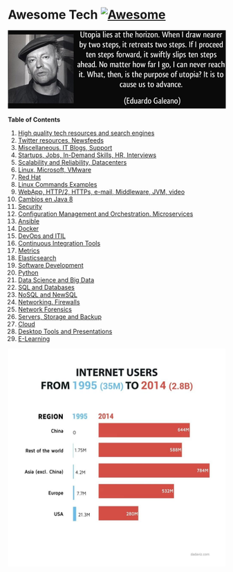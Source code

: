 # Awesome Tech [![Awesome](https://cdn.rawgit.com/sindresorhus/awesome/d7305f38d29fed78fa85652e3a63e154dd8e8829/media/badge.svg)](https://github.com/sindresorhus/awesome)

<div class="container">
<img alt="Utopia Eduardo Galeano" src="images/utopia_eduardo_galeano.png">
<div id="player"></div>
</div>

**Table of Contents**

1. [High quality tech resources and search engines](high-quality-tech-resources.md)
2. [Twitter resources, Newsfeeds](twitter.md)
3. [Miscellaneous. IT Blogs, Support](it-blogs.md)
4. [Startups, Jobs, In-Demand Skills, HR, Interviews](startups.md)
5. [Scalability and Reliability, Datacenters](scalability.md)
6. [Linux, Microsoft, VMware](linux-microsoft.md)
7. [Red Hat](redhat.md)
8. [Linux Commands Examples](linux-commands-examples.md)
9. [WebApp, HTTP/2, HTTPs, e-mail, Middleware, JVM, video](webapp.md)
10. [Cambios en Java 8](jvm-mem.md)
11. [Security](security.md)
12. [Configuration Management and Orchestration. Microservices](config-mgmt.md)
13. [Ansible](ansible.md)
14. [Docker](docker.md)
15. [DevOps and ITIL](devops-itil.md)
16. [Continuous Integration Tools](jenkins-git.md)
17. [Metrics](metrics.md)
18. [Elasticsearch](elasticsearch.md)
19. [Software Development](sw-devel.md)
20. [Python](python.md)
21. [Data Science and Big Data](data-science.md)
22. [SQL and Databases](databases.md)
23. [NoSQL and NewSQL](nosql.md)
24. [Networking. Firewalls](networking.md)
25. [Network Forensics](nw_forensics.md)
26. [Servers, Storage and Backup](servers-storage-backup.md)
27. [Cloud](cloud.md)
28. [Desktop Tools and Presentations](desktop-tools.md)
29. [E-Learning](e-learning.md)

[![internet users](images/internet-users.jpeg)](http://dadaviz.com/i/4164)

<!-- <iframe width="100%" height="45" src="https://www.youtube.com/embed/uuvDToxhZO0?rel=0&amp;autohide=2&amp;showinfo=0&amp;autoplay=1&amp;controls=2&amp;start=33&amp;end=82" frameborder="0" allowfullscreen></iframe> -->
